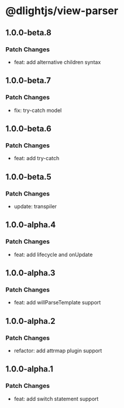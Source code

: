 # @dlightjs/view-parser

## 1.0.0-beta.8

### Patch Changes

- feat: add alternative children syntax

## 1.0.0-beta.7

### Patch Changes

- fix: try-catch model

## 1.0.0-beta.6

### Patch Changes

- feat: add try-catch

## 1.0.0-beta.5

### Patch Changes

- update: transpiler

## 1.0.0-alpha.4

### Patch Changes

- feat: add lifecycle and onUpdate

## 1.0.0-alpha.3

### Patch Changes

- feat: add willParseTemplate support

## 1.0.0-alpha.2

### Patch Changes

- refactor: add attrmap plugin support

## 1.0.0-alpha.1

### Patch Changes

- feat: add switch statement support
